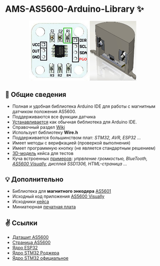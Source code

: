 # AMS-AS5600-Arduino-Library ✨
<p align="center"><img src="/images/as5600_aliexpress.jpg" width="39%"><img src="/images/assembly_case_stl.jpg" width="30%"></p>

## 📃 Общие сведения
* Полная и удобная библиотека Arduino IDE для работы с магнитным датчиком положения AS5600.
* Поддерживаются все функции датчика
* [Устанавливается](https://github.com/S-LABc/AMS-AS5600-Arduino-Library/wiki/%D0%A3%D1%81%D1%82%D0%B0%D0%BD%D0%BE%D0%B2%D0%BA%D0%B0) как обычная библиотека для Arduino IDE.
* Справочный раздел [Wiki](https://github.com/S-LABc/AMS-AS5600-Arduino-Library/wiki)
* Использует библиотеку **Wire.h**
* Поддерживается большинством плат: *STM32, AVR, ESP32 ...*
* Имеет методы с верифкацией (проверкой выполнения)
* Имеет программную кнопку (не является стандартным решением)
* [3D-модель](addons/AS5600-Case-STL/) кейса для тестов
* Куча встроенных [примеров](examples/): *упрвление громкостью, BlueTooth, [AS5600 Visually](addons/AS5600-Visually/), дисплей SSD1306, HTML-страница ...*

## 💡 Дополнительно
* Библиотека для **магнитного энкодера** [AS5601](https://github.com/S-LABc/AMS-AS5601-Arduino-Library)
* Исходный код приложения [AS5600 Visually](https://github.com/S-LABc/AS5600-Position-Sensor-UI)
* Исходники [кейса](https://github.com/S-LABc/AS5600-Case)
* Миниатюрная [печатная плата](https://github.com/S-LABc/AMS-AS5600-AS5601-Sensors-Board)

## ✌️ Ссылки
* [Даташит AS5600](https://ams.com/documents/20143/36005/AS5600_DS000365_5-00.pdf)
* [Страница AS5600](https://ams.com/en/as5600)
* [Ядро ESP32](https://github.com/espressif/arduino-esp32)
* [Ядро STM32 Роджера](https://github.com/rogerclarkmelbourne/Arduino_STM32)
* [Ядро STM32 официальное](https://github.com/stm32duino/Arduino_Core_STM32)
